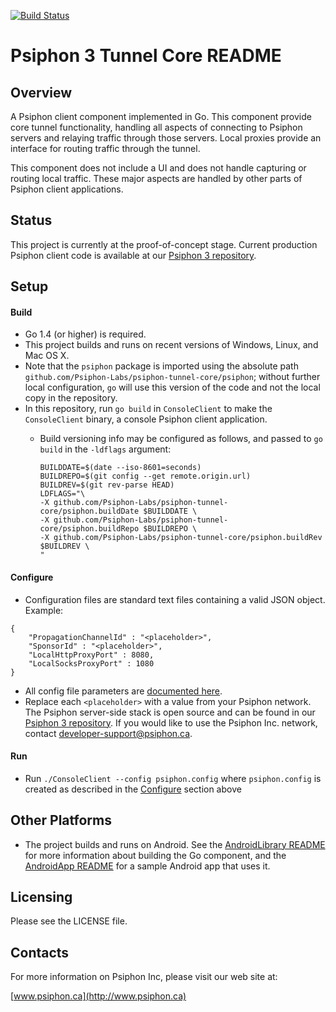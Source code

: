 [![Build Status](https://travis-ci.org/Psiphon-Labs/psiphon-tunnel-core.png)](https://travis-ci.org/Psiphon-Labs/psiphon-tunnel-core)

Psiphon 3 Tunnel Core README
================================================================================

Overview
--------------------------------------------------------------------------------

A Psiphon client component implemented in Go. This component provide core tunnel functionality, handling all aspects of connecting to Psiphon servers and relaying traffic through those servers. Local proxies provide an interface for routing traffic through the tunnel.

This component does not include a UI and does not handle capturing or routing local traffic. These major aspects are handled by other parts of Psiphon client applications.

Status
--------------------------------------------------------------------------------

This project is currently at the proof-of-concept stage. Current production Psiphon client code is available at our [Psiphon 3 repository](https://bitbucket.org/psiphon/psiphon-circumvention-system).

Setup
--------------------------------------------------------------------------------

#### Build

* Go 1.4 (or higher) is required.
* This project builds and runs on recent versions of Windows, Linux, and Mac OS X.
* Note that the `psiphon` package is imported using the absolute path `github.com/Psiphon-Labs/psiphon-tunnel-core/psiphon`; without further local configuration, `go` will use this version of the code and not the local copy in the repository.
* In this repository, run `go build` in `ConsoleClient` to make the `ConsoleClient` binary, a console Psiphon client application.
  * Build versioning info may be configured as follows, and passed to `go build` in the `-ldflags` argument:

    ```
    BUILDDATE=$(date --iso-8601=seconds)
    BUILDREPO=$(git config --get remote.origin.url)
    BUILDREV=$(git rev-parse HEAD)
    LDFLAGS="\
    -X github.com/Psiphon-Labs/psiphon-tunnel-core/psiphon.buildDate $BUILDDATE \
    -X github.com/Psiphon-Labs/psiphon-tunnel-core/psiphon.buildRepo $BUILDREPO \
    -X github.com/Psiphon-Labs/psiphon-tunnel-core/psiphon.buildRev $BUILDREV \
    "
    ```

#### Configure

 * Configuration files are standard text files containing a valid JSON object. Example:

  ```
  {
      "PropagationChannelId" : "<placeholder>",
      "SponsorId" : "<placeholder>",
      "LocalHttpProxyPort" : 8080,
      "LocalSocksProxyPort" : 1080
  }
  ```

* All config file parameters are [documented here](https://godoc.org/github.com/Psiphon-Labs/psiphon-tunnel-core/psiphon#Config).
* Replace each `<placeholder>` with a value from your Psiphon network. The Psiphon server-side stack is open source and can be found in our  [Psiphon 3 repository](https://bitbucket.org/psiphon/psiphon-circumvention-system). If you would like to use the Psiphon Inc. network, contact <developer-support@psiphon.ca>.


#### Run

* Run `./ConsoleClient --config psiphon.config` where `psiphon.config` is created as described in the [Configure](#configure) section above


Other Platforms
--------------------------------------------------------------------------------

* The project builds and runs on Android. See the [AndroidLibrary README](AndroidLibrary/README.md) for more information about building the Go component, and the [AndroidApp README](AndroidApp/README.md) for a sample Android app that uses it.


Licensing
--------------------------------------------------------------------------------

Please see the LICENSE file.


Contacts
--------------------------------------------------------------------------------

For more information on Psiphon Inc, please visit our web site at:

[www.psiphon.ca](http://www.psiphon.ca)
